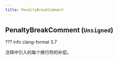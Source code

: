```yaml
---
title: PenaltyBreakComment
---
```


## PenaltyBreakComment (`Unsigned`)

??? info
    clang-format 3.7

注释中引入的每个换行符的补偿。
